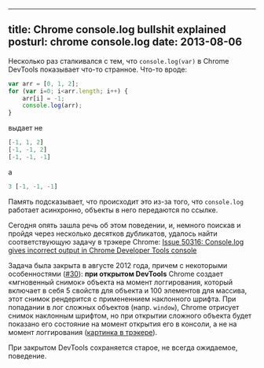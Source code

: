 ----
title: Chrome console.log bullshit explained
posturl: chrome console.log
date:   2013-08-06
----
Несколько раз сталкивался с тем, что `console.log(var)` в Chrome DevTools показывает что-то странное. Что-то вроде:

```javascript
var arr = [0, 1, 2];
for (var i=0; i<arr.length; i++) {
    arr[i] = -1;
    console.log(arr);
}
```
выдает не
```javascript
[-1, 1, 2]
[-1, -1, 2]
[-1, -1, -1]
```
а
```javascript
3 [-1, -1, -1]
```

Память подсказывает, что происходит это из-за того, что `console.log` работает асинхронно, объекты в него передаются по ссылке.

Сегодня опять зашла речь об этом поведении, и, немного поискав и пройдя через несколько десятков дубликатов, удалось найти соответствующую задачу в трэкере Chrome:
[Issue 50316:   Console.log gives incorrect output in Chrome Developer Tools console](https://code.google.com/p/chromium/issues/detail?id=50316)

Задача была закрыта в августе 2012 года, причем с некоторыми особенностями ([#30](https://code.google.com/p/chromium/issues/detail?id=50316#c30)):
**при открытом DevTools** Chrome создает «мгновенный снимок» объекта на момент логгирования, который включает в себя 5 свойств для объекта и 100 элементов для массива, этот снимок рендерится с примененнием наклонного шрифта. При попадании в лог сложных объектов (напр. `window`), Chrome отрисует снимок наклонным шрифтом, но при открытии сложного объекта будет показано его состояние на момент открытия его в консоли, а не на момент логгирования ([картинка в трэкере](https://chromium.googlecode.com/issues/attachment?aid=503160030001&name=Screen+shot+2012-08-10+at+11.10.42+AM.png&token=1khKL6wDKondsPabqyr0ANcTW_g%3A1375775441107&inline=1&thumb=1)).

При закрытом DevTools сохраняется старое, не всегда ожидаемое, поведение.


